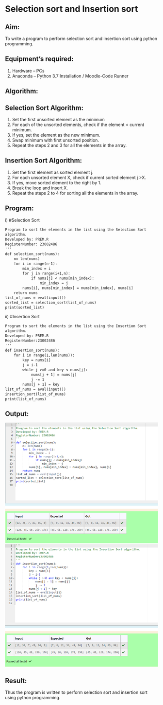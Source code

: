 # Selection sort and Insertion sort
## Aim:
To write a program to perform selection sort and insertion sort using python programming.
## Equipment’s required:
1.	Hardware – PCs
2.	Anaconda – Python 3.7 Installation / Moodle-Code Runner
## Algorithm:
## Selection Sort Algorithm:
1.	Set the first unsorted element as the minimum
2.	For each of the unsorted elements, check if the element < current minimum.
3.	If yes, set the element as the new minimum.
4.	Swap minimum with first unsorted position.
5.	Repeat the steps 2 and 3 for all the elements in the array.
## Insertion Sort Algorithm:
1.	Set the first element as sorted element j.
2.	For each unsorted element X, check if current sorted element j >X.
3.	If yes, move sorted element to the right by 1.
4.	Break the loop and insert X.
5.	Repeat the steps 2 to 4 for sorting all the elements in the array.
## Program:
i)	#Selection Sort
```
Program to sort the elements in the list using the Selection Sort algorithm.
Developed by: PREM.R
RegisterNumber: 23002486 
'''
def selection_sort(nums):
    n= len(nums)
    for i in range(n-1):
        min_index = i
        for j in range(i+1,n):
            if nums[j] < nums[min_index]:
                min_index = j
        nums[i], nums[min_index] = nums[min_index], nums[i]
    return nums
list_of_nums = eval(input())
sorted_list = selection_sort(list_of_nums)
print(sorted_list)
```
ii)	#Insertion Sort
```
Program to sort the elements in the list using the Insertion Sort algorithm.
Developed by: PREM.R
RegisterNumber:23002486 
'''
def insertion_sort(nums):
    for i in range(1,len(nums)):
        key = nums[i]
        j = i-1
        while j >=0 and key < nums[j]:
            nums[j + 1] = nums[j]
            j -= 1
        nums[j + 1] = key
list_of_nums = eval(input())
insertion_sort(list_of_nums)
print(list_of_nums)
```

## Output:
![all text](/selection%20sort%201.png)
![all text](/selection%20sort%202.png)


## Result:
Thus the program is written to perform selection sort and insertion sort using python programming.
